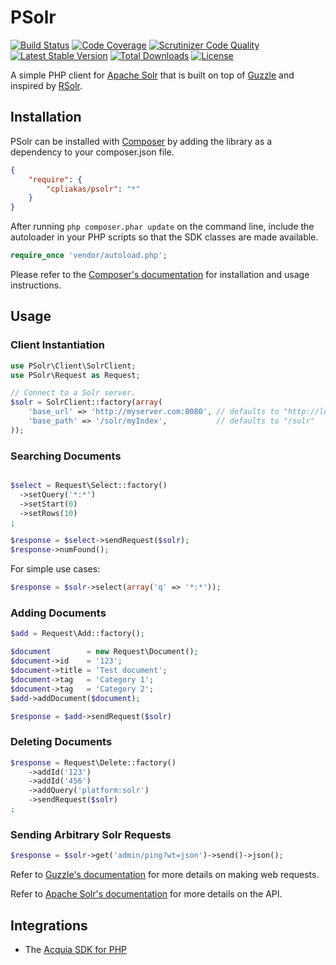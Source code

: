 # PSolr

[![Build Status](https://travis-ci.org/cpliakas/psolr.svg?branch=master)](https://travis-ci.org/cpliakas/psolr)
[![Code Coverage](https://scrutinizer-ci.com/g/cpliakas/psolr/badges/coverage.png?b=master)](https://scrutinizer-ci.com/g/cpliakas/psolr/?branch=master)
[![Scrutinizer Code Quality](https://scrutinizer-ci.com/g/cpliakas/psolr/badges/quality-score.png?b=master)](https://scrutinizer-ci.com/g/cpliakas/psolr/?branch=master)
[![Latest Stable Version](https://poser.pugx.org/cpliakas/psolr/v/stable.png)](https://packagist.org/packages/cpliakas/psolr)
[![Total Downloads](https://poser.pugx.org/cpliakas/psolr/downloads.svg)](https://packagist.org/packages/cpliakas/psolr)
[![License](https://poser.pugx.org/cpliakas/psolr/license.svg)](https://packagist.org/packages/cpliakas/psolr)

A simple PHP client for [Apache Solr](http://lucene.apache.org/solr/) that is
built on top of [Guzzle](http://guzzlephp.org/) and inspired by
[RSolr](https://github.com/mwmitchell/rsolr).

## Installation

PSolr can be installed with [Composer](http://getcomposer.org) by adding the
library as a dependency to your composer.json file.

```json
{
    "require": {
        "cpliakas/psolr": "*"
    }
}
```

After running `php composer.phar update` on the command line, include the
autoloader in your PHP scripts so that the SDK classes are made available.

```php
require_once 'vendor/autoload.php';
```

Please refer to the [Composer's documentation](https://github.com/composer/composer/blob/master/doc/00-intro.md#introduction)
for installation and usage instructions.

## Usage

### Client Instantiation

```php
use PSolr\Client\SolrClient;
use PSolr\Request as Request;

// Connect to a Solr server.
$solr = SolrClient::factory(array(
    'base_url' => 'http://myserver.com:8080', // defaults to "http://localhost:8983"
    'base_path' => '/solr/myIndex',           // defaults to "/solr"
));

```

### Searching Documents

```php

$select = Request\Select::factory()
  ->setQuery('*:*')
  ->setStart(0)
  ->setRows(10)
;

$response = $select->sendRequest($solr);
$response->numFound();
```

For simple use cases:

```php
$response = $solr->select(array('q' => '*:*'));
```

### Adding Documents

```php
$add = Request\Add::factory();

$document        = new Request\Document();
$document->id    = '123';
$document->title = 'Test document';
$document->tag   = 'Category 1';
$document->tag   = 'Category 2';
$add->addDocument($document);

$response = $add->sendRequest($solr)
```

### Deleting Documents

```php
$response = Request\Delete::factory()
    ->addId('123')
    ->addId('456')
    ->addQuery('platform:solr')
    ->sendRequest($solr)
;
```

### Sending Arbitrary Solr Requests

```php
$response = $solr->get('admin/ping?wt=json')->send()->json();
```

Refer to [Guzzle's documentation](http://guzzlephp.org/http-client/client.html#creating-requests-with-a-client)
for more details on making web requests.

Refer to [Apache Solr's documentation](http://lucene.apache.org/solr/documentation.html)
for more details on the API.

## Integrations

* The [Acquia SDK for PHP](https://github.com/acquia/acquia-sdk-php)

